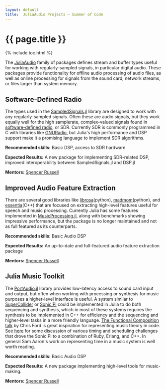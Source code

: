 ```yaml
---
layout: default
title:  JuliaAudio Projects – Summer of Code
---
```


# {{ page.title }}

{% include toc.html %}

The [JuliaAudio](https://github.com/JuliaAudio) family of packages defines stream and buffer types useful for working with regularly-sampled signals, in particular digital audio. These packages provide functionality for offline audio processing of audio files, as well as online processing for signals from the sound card, network streams, or files larger than system memory.

## Software-Defined Radio

The types used in the [SampledSignals.jl](https://github.com/JuliaAudio/SampledSignals.jl) library are designed to work with any regularly-sampled signals. Often these are audio signals, but they work equally well for the high samplerate, complex-valued signals found in [software-defined radio](https://en.wikipedia.org/wiki/Software-defined_radio), or SDR. Currently SDR is commonly programmed in C with libraries like [GNURadio](https://www.gnuradio.org/), but Julia's high performance and DSP support make it a promising language to implement SDR algorithms.

**Recommended skills:** Basic DSP, access to SDR hardware

**Expected Results:** A new package for implementing SDR-related DSP, improved interoperability between SampledSignals.jl and DSP.jl

**Mentors:** [Spencer Russell](https://github.com/ssfrr)

## Improved Audio Feature Extraction

There are several good libraries like [librosa](https://librosa.github.io/)(python), [madmom](https://github.com/CPJKU/madmom)(python), and [essentia](http://essentia.upf.edu/documentation/)(C++) that are focused on extracting high-level features useful for speech and music processing. Currently Julia has some features implemented in [MusicProcessing.jl](https://github.com/jongwook/MusicProcessing.jl), along with benchmarks showing impressive performance, but the package is no longer maintained and not as full featured as its counterparts.

**Recommended skills:** Basic Audio DSP

**Expected Results:** An up-to-date and full-featured audio feature extraction package

**Mentors:** [Spencer Russell](https://github.com/ssfrr)

## Julia Music Toolkit

The [PortAudio.jl](https://github.com/JuliaAudio/PortAudio.jl) library provides low-latency access to sound card input and output, but often when working with processing or synthesis for music purposes a higher-level interface is useful. A system similar to [SuperCollider](https://supercollider.github.io/) or [Sonic Pi](http://sonic-pi.net/) could be implemented in Julia to do both sequencing and synthesis, which in most of these systems requires the synthesis to be implemented in C++ for efficiency and the sequencing and higher-level tasks in a more friendly language.
[The Functional Composition talk](https://www.youtube.com/watch?v=Mfsnlbd-4xQ) by Chris Ford is great inspiration for representing music theory in code.
See [here](https://in-thread.sonic-pi.net/t/use-of-erlang-in-sonic-pi/701) for some discussion of various timing and scheduling challenges that drove the Sonic Pi to a combination of Ruby, Erlang, and C++. In general Sam Aaron's work on representing time in a music system is well worth reading.

**Recommended skills:** Basic Audio DSP

**Expected Results:** A new package implementing high-level tools for music-making.

**Mentors:** [Spencer Russell](https://github.com/ssfrr)
